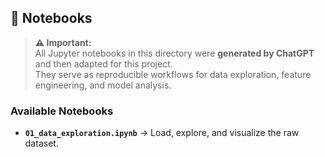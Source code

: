 ## 📓 Notebooks

> **⚠️ Important:**  
> All Jupyter notebooks in this directory were **generated by ChatGPT** and then adapted for this project.  
> They serve as reproducible workflows for data exploration, feature engineering, and model analysis.

### Available Notebooks
- **`01_data_exploration.ipynb`** → Load, explore, and visualize the raw dataset.

